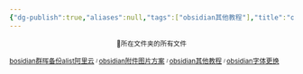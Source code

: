 ```yaml
---
{"dg-publish":true,"aliases":null,"tags":["obsidian其他教程"],"title":"obsidian其他教程","permalink":"/cangku1/0801-xuexibiji/obsidian/obsidian其他教程/obsidian其他教程/","dgPassFrontmatter":true,"noteIcon":""}
---
```


<p><span data-tag-name="center" class="el-center"><center><sub>📁所在文件夹的所有文件</sub><center></center></center></span></p><span><span data-tag-name="p" class="el-p"><p><sub><a data-tooltip-position="top" aria-label="cangku1/0801-xuexibiji/obsidian/obsidian其他教程/bosidian群晖备份alist阿里云.md" data-href="cangku1/0801-xuexibiji/obsidian/obsidian其他教程/bosidian群晖备份alist阿里云.md" href="cangku1/0801-xuexibiji/obsidian/obsidian其他教程/bosidian群晖备份alist阿里云.md" class="internal-link" target="_blank" rel="noopener">bosidian群晖备份alist阿里云</a> <sup><sub>  / </sub></sup><a data-tooltip-position="top" aria-label="cangku1/0801-xuexibiji/obsidian/obsidian其他教程/obsidian附件图片方案.md" data-href="cangku1/0801-xuexibiji/obsidian/obsidian其他教程/obsidian附件图片方案.md" href="cangku1/0801-xuexibiji/obsidian/obsidian其他教程/obsidian附件图片方案.md" class="internal-link" target="_blank" rel="noopener">obsidian附件图片方案</a> <sup><sub>  / </sub></sup><a data-tooltip-position="top" aria-label="cangku1/0801-xuexibiji/obsidian/obsidian其他教程/obsidian其他教程.md" data-href="cangku1/0801-xuexibiji/obsidian/obsidian其他教程/obsidian其他教程.md" href="cangku1/0801-xuexibiji/obsidian/obsidian其他教程/obsidian其他教程.md" class="internal-link" target="_blank" rel="noopener">obsidian其他教程</a> <sup><sub>  / </sub></sup><a data-tooltip-position="top" aria-label="cangku1/0801-xuexibiji/obsidian/obsidian其他教程/obsidian字体更换.md" data-href="cangku1/0801-xuexibiji/obsidian/obsidian其他教程/obsidian字体更换.md" href="cangku1/0801-xuexibiji/obsidian/obsidian其他教程/obsidian字体更换.md" class="internal-link" target="_blank" rel="noopener">obsidian字体更换</a></sub></p></span></span><span><span data-tag-name="p" class="el-p"><p><br><br></p></span></span>
